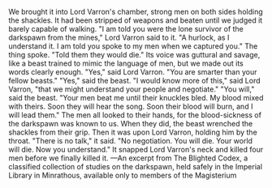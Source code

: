 We brought it into Lord Varron's chamber, strong men on both sides holding the shackles. It had been stripped of weapons and beaten until we judged it barely capable of walking.
"I am told you were the lone survivor of the darkspawn from the mines," Lord Varron said to it. "A hurlock, as I understand it. I am told you spoke to my men when we captured you."
The thing spoke. "Told them they would die." Its voice was guttural and savage, like a beast trained to mimic the language of men, but we made out its words clearly enough.
"Yes," said Lord Varron. "You are smarter than your fellow beasts."
"Yes," said the beast.
"I would know more of this," said Lord Varron, "that we might understand your people and negotiate."
"You will," said the beast. "Your men beat me until their knuckles bled. My blood mixed with theirs. Soon they will hear the song. Soon their blood will burn, and I will lead them."
The men all looked to their hands, for the blood-sickness of the darkspawn was known to us. When they did, the beast wrenched the shackles from their grip. Then it was upon Lord Varron, holding him by the throat.
"There is no talk," it said. "No negotiation. You will die. Your world will die. Now you understand."
It snapped Lord Varron's neck and killed four men before we finally killed it.
—An excerpt from The Blighted Codex, a classified collection of studies on the darkspawn, held safely in the Imperial Library in Minrathous, available only to members of the Magisterium